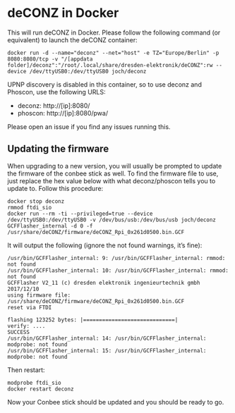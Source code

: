 # deCONZ in Docker

This will run deCONZ in Docker. Please follow the following command (or equivalent) to launch the deCONZ container:

```
docker run -d --name="deconz" --net="host" -e TZ="Europe/Berlin" -p 8080:8080/tcp -v "/[appdata folder]/deconz":"/root/.local/share/dresden-elektronik/deCONZ":rw --device /dev/ttyUSB0:/dev/ttyUSB0 joch/deconz
```

UPNP discovery is disabled in this container, so to use deconz and Phoscon, use the following URLS:

- deconz: http://[ip]:8080/
- phoscon: http://[ip]:8080/pwa/

Please open an issue if you find any issues running this.

## Updating the firmware

When upgrading to a new version, you will usually be prompted to update the firmware of the conbee stick as well. To find the firmware file to use, just replace the hex value below with what deconz/phoscon tells you to update to. Follow this procedure:

```
docker stop deconz
rmmod ftdi_sio
docker run --rm -ti --privileged=true --device /dev/ttyUSB0:/dev/ttyUSB0 -v /dev/bus/usb:/dev/bus/usb joch/deconz GCFFlasher_internal -d 0 -f /usr/share/deCONZ/firmware/deCONZ_Rpi_0x261d0500.bin.GCF
```

It will output the following (ignore the not found warnings, it’s fine):

```
/usr/bin/GCFFlasher_internal: 9: /usr/bin/GCFFlasher_internal: rmmod: not found
/usr/bin/GCFFlasher_internal: 10: /usr/bin/GCFFlasher_internal: rmmod: not found
GCFFlasher V2_11 (c) dresden elektronik ingenieurtechnik gmbh 2017/12/10
using firmware file: /usr/share/deCONZ/firmware/deCONZ_Rpi_0x261d0500.bin.GCF
reset via FTDI

flashing 123252 bytes: |=============================|
verify: ....
SUCCESS
/usr/bin/GCFFlasher_internal: 14: /usr/bin/GCFFlasher_internal: modprobe: not found
/usr/bin/GCFFlasher_internal: 15: /usr/bin/GCFFlasher_internal: modprobe: not found
```

Then restart:

```
modprobe ftdi_sio
docker restart deconz
```

Now your Conbee stick should be updated and you should be ready to go.
